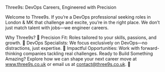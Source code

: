 Three9s: DevOps Careers, Engineered with Precision

Welcome to Three9s. If you’re a DevOps professional seeking roles in London & MK that challenge and excite, you’re in the right place. We don’t just match talent with jobs—we engineer careers.

Why Three9s?
🎯 Precision Fit: Roles tailored to your skills, passions, and growth.
🔧 DevOps Specialists: We focus exclusively on DevOps—no distractions, just expertise.
🚀 Impactful Opportunities: Work with forward-thinking companies tackling real challenges.
Ready to Build Something Amazing?
Explore how we can shape your next career move at www.three9s.co.uk or email us at contact@three9s.co.uk. 📩
